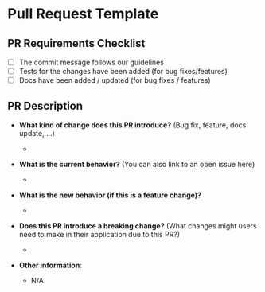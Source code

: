 # Pull Request Template

## PR Requirements Checklist

- [ ] The commit message follows our guidelines
- [ ] Tests for the changes have been added (for bug fixes/features)
- [ ] Docs have been added / updated (for bug fixes / features)

## PR Description

- **What kind of change does this PR introduce?** (Bug fix, feature, docs update, ...)

  -

- **What is the current behavior?** (You can also link to an open issue here)

  -

- **What is the new behavior (if this is a feature change)?**

  -

- **Does this PR introduce a breaking change?** (What changes might users need to make in their application due to this PR?)

  -

- **Other information**:
  - N/A
